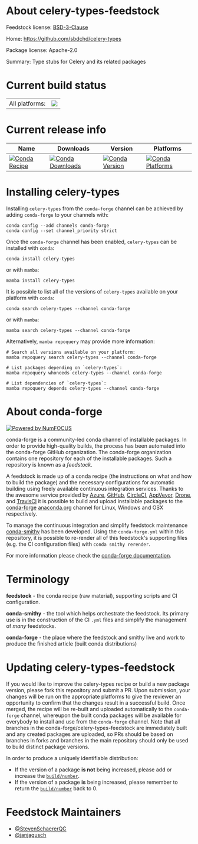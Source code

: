 About celery-types-feedstock
============================

Feedstock license: [BSD-3-Clause](https://github.com/conda-forge/celery-types-feedstock/blob/main/LICENSE.txt)

Home: https://github.com/sbdchd/celery-types

Package license: Apache-2.0

Summary: Type stubs for Celery and its related packages

Current build status
====================


<table><tr><td>All platforms:</td>
    <td>
      <a href="https://dev.azure.com/conda-forge/feedstock-builds/_build/latest?definitionId=24722&branchName=main">
        <img src="https://dev.azure.com/conda-forge/feedstock-builds/_apis/build/status/celery-types-feedstock?branchName=main">
      </a>
    </td>
  </tr>
</table>

Current release info
====================

| Name | Downloads | Version | Platforms |
| --- | --- | --- | --- |
| [![Conda Recipe](https://img.shields.io/badge/recipe-celery--types-green.svg)](https://anaconda.org/conda-forge/celery-types) | [![Conda Downloads](https://img.shields.io/conda/dn/conda-forge/celery-types.svg)](https://anaconda.org/conda-forge/celery-types) | [![Conda Version](https://img.shields.io/conda/vn/conda-forge/celery-types.svg)](https://anaconda.org/conda-forge/celery-types) | [![Conda Platforms](https://img.shields.io/conda/pn/conda-forge/celery-types.svg)](https://anaconda.org/conda-forge/celery-types) |

Installing celery-types
=======================

Installing `celery-types` from the `conda-forge` channel can be achieved by adding `conda-forge` to your channels with:

```
conda config --add channels conda-forge
conda config --set channel_priority strict
```

Once the `conda-forge` channel has been enabled, `celery-types` can be installed with `conda`:

```
conda install celery-types
```

or with `mamba`:

```
mamba install celery-types
```

It is possible to list all of the versions of `celery-types` available on your platform with `conda`:

```
conda search celery-types --channel conda-forge
```

or with `mamba`:

```
mamba search celery-types --channel conda-forge
```

Alternatively, `mamba repoquery` may provide more information:

```
# Search all versions available on your platform:
mamba repoquery search celery-types --channel conda-forge

# List packages depending on `celery-types`:
mamba repoquery whoneeds celery-types --channel conda-forge

# List dependencies of `celery-types`:
mamba repoquery depends celery-types --channel conda-forge
```


About conda-forge
=================

[![Powered by
NumFOCUS](https://img.shields.io/badge/powered%20by-NumFOCUS-orange.svg?style=flat&colorA=E1523D&colorB=007D8A)](https://numfocus.org)

conda-forge is a community-led conda channel of installable packages.
In order to provide high-quality builds, the process has been automated into the
conda-forge GitHub organization. The conda-forge organization contains one repository
for each of the installable packages. Such a repository is known as a *feedstock*.

A feedstock is made up of a conda recipe (the instructions on what and how to build
the package) and the necessary configurations for automatic building using freely
available continuous integration services. Thanks to the awesome service provided by
[Azure](https://azure.microsoft.com/en-us/services/devops/), [GitHub](https://github.com/),
[CircleCI](https://circleci.com/), [AppVeyor](https://www.appveyor.com/),
[Drone](https://cloud.drone.io/welcome), and [TravisCI](https://travis-ci.com/)
it is possible to build and upload installable packages to the
[conda-forge](https://anaconda.org/conda-forge) [anaconda.org](https://anaconda.org/)
channel for Linux, Windows and OSX respectively.

To manage the continuous integration and simplify feedstock maintenance
[conda-smithy](https://github.com/conda-forge/conda-smithy) has been developed.
Using the ``conda-forge.yml`` within this repository, it is possible to re-render all of
this feedstock's supporting files (e.g. the CI configuration files) with ``conda smithy rerender``.

For more information please check the [conda-forge documentation](https://conda-forge.org/docs/).

Terminology
===========

**feedstock** - the conda recipe (raw material), supporting scripts and CI configuration.

**conda-smithy** - the tool which helps orchestrate the feedstock.
                   Its primary use is in the construction of the CI ``.yml`` files
                   and simplify the management of *many* feedstocks.

**conda-forge** - the place where the feedstock and smithy live and work to
                  produce the finished article (built conda distributions)


Updating celery-types-feedstock
===============================

If you would like to improve the celery-types recipe or build a new
package version, please fork this repository and submit a PR. Upon submission,
your changes will be run on the appropriate platforms to give the reviewer an
opportunity to confirm that the changes result in a successful build. Once
merged, the recipe will be re-built and uploaded automatically to the
`conda-forge` channel, whereupon the built conda packages will be available for
everybody to install and use from the `conda-forge` channel.
Note that all branches in the conda-forge/celery-types-feedstock are
immediately built and any created packages are uploaded, so PRs should be based
on branches in forks and branches in the main repository should only be used to
build distinct package versions.

In order to produce a uniquely identifiable distribution:
 * If the version of a package **is not** being increased, please add or increase
   the [``build/number``](https://docs.conda.io/projects/conda-build/en/latest/resources/define-metadata.html#build-number-and-string).
 * If the version of a package **is** being increased, please remember to return
   the [``build/number``](https://docs.conda.io/projects/conda-build/en/latest/resources/define-metadata.html#build-number-and-string)
   back to 0.

Feedstock Maintainers
=====================

* [@StevenSchaererQC](https://github.com/StevenSchaererQC/)
* [@janjagusch](https://github.com/janjagusch/)

